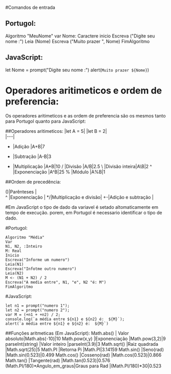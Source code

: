#Comandos de entrada

## Portugol:
Algoritmo "MeuNome"
var
    Nome: Caractere
inicio
    Escreva ("Digite seu nome :")
    Leia (Nome)
    Escreva ("Muito prazer ", Nome)
FimAlgoritmo

## JavaScript:
let Nome = prompt("Digite seu nome :")
alert(`Muito prazer ${Nome}`)

# Operadores aritimeticos e ordem de preferencia:
Os operadores aritimeticos e as ordem de preferencia são os mesmos tanto para Portugol quanto para JavaScript:

##Operadores aritimeticos:
                  |let A = 5|
                  |let B = 2|  
                  |---|  
+ |Adição         |A+B|7        
- |Subtração      |A-B|3
* |Multiplicação  |A*B|10
/ |Divisão        |A/B|2.5
\ |Divisão inteira|A\B|2
^ |Exponenciação  |A^B|25
% |Módulo         |A%B|1

##Ordem de precedência:

()|Parênteses             |  
^ |Exponenciação          |
*/|Multiplicação e divisão|
+-|Adição e subtração     |




#Em JavaScript o tipo de dado da variavel é setado altomaticamente em tempo de execução. porem, em Portugol é necessario identificar o tipo de dado.

#Portugol:

    Algoritmo "Média"
    Var
    N1, N2, :Inteiro
    M: Real
    Inicio
    Escreva("Informe um numero")
    Leia(N1)
    Escreva("Infotme outro numero")
    Leia(N2)
    M <- (N1 + N2) / 2
    Escreva("A media entre", N1, "e", N2 "é: M")
    FimAlgoritmo

#JavaScript:


    let n1 = prompt("numero 1");
    let n2 = prompt("numero 2");
    var M = (+n1 + +n2) / 2;
    console.log(`a média entre ${n1} e ${n2} é:  ${M}`);
    alert(`a média entre ${n1} e ${n2} é:  ${M}`)
    
  




##Funções aritmeticas (Em JavaScript):
Math.abs()                   | Valor absoluto|Math.abs(-10)|10
Math.pow(x,y)                |Exponenciação  |Math.pow(3,2)|9
parseInt(string)             |Valor inteiro  |parseInt(3.9)|3
Math.sqrt()                  |Raiz quadrada  |Math.sqrt(25)|5
Math.PI                      |Retorna Pi     |Math.PI|3.14159
Math.sin()                   |Seno(rad)      |Math.sin(0.523)|0.499
Math.cos()                   |Cosseno(rad)   |Math.cos(0.523)|0.866
Math.tan()                   |Tangente(rad)  |Math.tan(0.523)|0.576 
(Math.PI/180)*Angulo_em_graus|Graus para Rad |(Math.PI/180)*30|0.523


